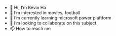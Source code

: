 - 👋 Hi, I’m Kevin Ha
- 👀 I’m interested in movies, football
- 🌱 I’m currently learning microsoft power plaftform
- 💞️ I’m looking to collaborate on this subject
- 📫 How to reach me 

<!---
hanam1978/hanam1978 is a ✨ special ✨ repository because its `README.md` (this file) appears on your GitHub profile.
You can click the Preview link to take a look at your changes.
--->
